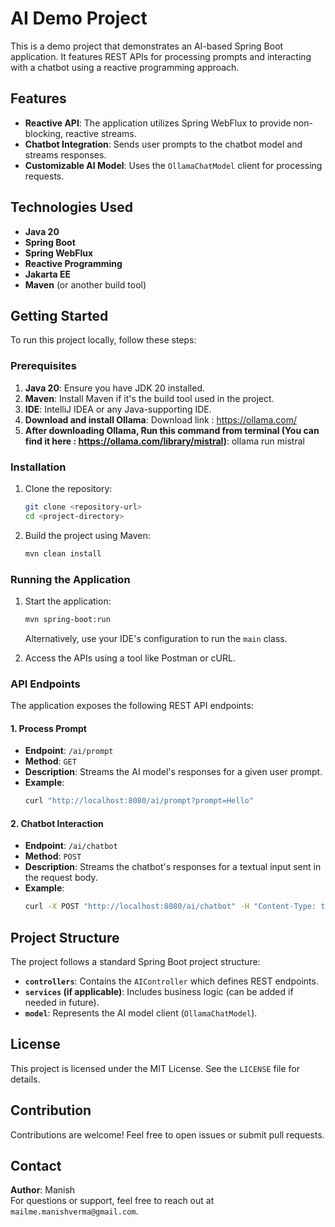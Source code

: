 # AI Demo Project

This is a demo project that demonstrates an AI-based Spring Boot application. It features REST APIs for processing prompts and interacting with a chatbot using a reactive programming approach.

## Features

- **Reactive API**: The application utilizes Spring WebFlux to provide non-blocking, reactive streams.
- **Chatbot Integration**: Sends user prompts to the chatbot model and streams responses.
- **Customizable AI Model**: Uses the `OllamaChatModel` client for processing requests.

## Technologies Used

- **Java 20**
- **Spring Boot**
- **Spring WebFlux**
- **Reactive Programming**
- **Jakarta EE**
- **Maven** (or another build tool)

## Getting Started

To run this project locally, follow these steps:

### Prerequisites

1. **Java 20**: Ensure you have JDK 20 installed.
2. **Maven**: Install Maven if it's the build tool used in the project.
3. **IDE**: IntelliJ IDEA or any Java-supporting IDE.
4. **Download and install Ollama**: Download link : https://ollama.com/
5. **After downloading Ollama, Run this command from terminal (You can find it here : https://ollama.com/library/mistral)**: ollama run mistral 

### Installation

1. Clone the repository:
   ```bash
   git clone <repository-url>
   cd <project-directory>
   ```

2. Build the project using Maven:
   ```bash
   mvn clean install
   ```

### Running the Application

1. Start the application:
   ```bash
   mvn spring-boot:run
   ```
   Alternatively, use your IDE's configuration to run the `main` class.

2. Access the APIs using a tool like Postman or cURL.

### API Endpoints

The application exposes the following REST API endpoints:

#### 1. **Process Prompt**
   - **Endpoint**: `/ai/prompt`
   - **Method**: `GET`
   - **Description**: Streams the AI model's responses for a given user prompt.
   - **Example**:
     ```bash
     curl "http://localhost:8080/ai/prompt?prompt=Hello"
     ```

#### 2. **Chatbot Interaction**
   - **Endpoint**: `/ai/chatbot`
   - **Method**: `POST`
   - **Description**: Streams the chatbot's responses for a textual input sent in the request body.
   - **Example**:
     ```bash
     curl -X POST "http://localhost:8080/ai/chatbot" -H "Content-Type: text/plain" -d "Tell me about Java"
     ```

## Project Structure

The project follows a standard Spring Boot project structure:

- **`controllers`**: Contains the `AIController` which defines REST endpoints.
- **`services` (if applicable)**: Includes business logic (can be added if needed in future).
- **`model`**: Represents the AI model client (`OllamaChatModel`).

## License

This project is licensed under the MIT License. See the `LICENSE` file for details.

## Contribution

Contributions are welcome! Feel free to open issues or submit pull requests.

## Contact

**Author**: Manish  
For questions or support, feel free to reach out at `mailme.manishverma@gmail.com`.